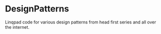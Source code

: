 # DesignPatterns

Linqpad code for various design patterns from head first series and all over the internet.
